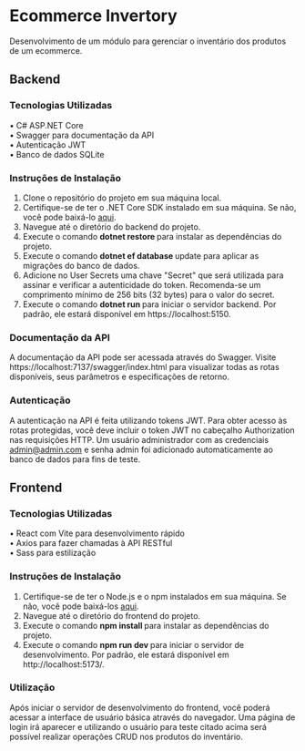# Ecommerce Invertory
Desenvolvimento de um módulo para gerenciar o inventário dos produtos de um ecommerce.
## Backend
### Tecnologias Utilizadas
•	C# ASP.NET Core <br>
•	Swagger para documentação da API <br>
•	Autenticação JWT <br>
•	Banco de dados SQLite <br>
### Instruções de Instalação
1.	Clone o repositório do projeto em sua máquina local.
2.	Certifique-se de ter o .NET Core SDK instalado em sua máquina. Se não, você pode baixá-lo [aqui](https://dotnet.microsoft.com/en-us/download).
3.	Navegue até o diretório do backend do projeto.
4.	Execute o comando <strong> dotnet restore </strong>para instalar as dependências do projeto.
5.	Execute o comando <strong> dotnet ef database </strong> update para aplicar as migrações do banco de dados.
6.	Adicione no User Secrets uma chave "Secret" que será utilizada para assinar e verificar a autenticidade do token. Recomenda-se um comprimento mínimo de 256 bits (32 bytes) para o valor do secret.
7.	Execute o comando <strong> dotnet run </strong> para iniciar o servidor backend. Por padrão, ele estará disponível em https://localhost:5150.
### Documentação da API
A documentação da API pode ser acessada através do Swagger. Visite https://localhost:7137/swagger/index.html para visualizar todas as rotas disponíveis, seus parâmetros e especificações de retorno.
### Autenticação
A autenticação na API é feita utilizando tokens JWT. Para obter acesso às rotas protegidas, você deve incluir o token JWT no cabeçalho Authorization nas requisições HTTP. Um usuário administrador com as credenciais admin@admin.com e senha admin foi adicionado automaticamente ao banco de dados para fins de teste.
## Frontend
### Tecnologias Utilizadas
•	React com Vite para desenvolvimento rápido <br>
•	Axios para fazer chamadas à API RESTful <br>
•	Sass para estilização <br>
### Instruções de Instalação
1.	Certifique-se de ter o Node.js e o npm instalados em sua máquina. Se não, você pode baixá-los [aqui](https://nodejs.org/).
2.	Navegue até o diretório do frontend do projeto.
3.	Execute o comando <strong> npm install </strong> para instalar as dependências do projeto.
4.	Execute o comando <strong> npm run dev </strong> para iniciar o servidor de desenvolvimento. Por padrão, ele estará disponível em http://localhost:5173/.
### Utilização
Após iniciar o servidor de desenvolvimento do frontend, você poderá acessar a interface de usuário básica através do navegador. Uma página de login irá aparecer e utilizando o usuário para teste citado acima será possível realizar operações CRUD nos produtos do inventário.

